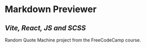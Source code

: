 # Markdown Previewer

## _Vite, React, JS and SCSS_

Random Quote Machine project from the FreeCodeCamp course.